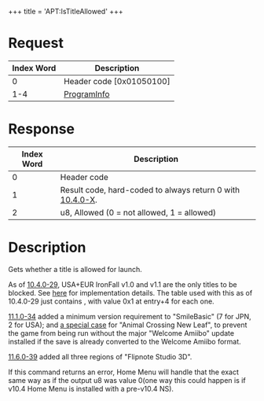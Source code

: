 +++
title = 'APT:IsTitleAllowed'
+++

# Request

| Index Word | Description                                               |
|------------|-----------------------------------------------------------|
| 0          | Header code \[0x01050100\]                                |
| 1-4        | [ProgramInfo](Filesystem_services#ProgramInfo "wikilink") |

# Response

| Index Word | Description                                                                       |
|------------|-----------------------------------------------------------------------------------|
| 0          | Header code                                                                       |
| 1          | Result code, hard-coded to always return 0 with [10.4.0-X](10.4.0-29 "wikilink"). |
| 2          | u8, Allowed (0 = not allowed, 1 = allowed)                                        |

# Description

Gets whether a title is allowed for launch.

As of [10.4.0-29](10.4.0-29 "wikilink"), USA+EUR IronFall v1.0 and v1.1
are the only titles to be blocked. See [here](10.4.0-29 "wikilink") for
implementation details. The table used with this as of 10.4.0-29 just
contains <uniqueid for each Ironfall title>, with value 0x1 at entry+4
for each one.

[11.1.0-34](11.1.0-34 "wikilink") added a minimum version requirement to
"SmileBasic" (7 for JPN, 2 for USA); and [a special
case](FS:CheckUpdatedDat "wikilink") for "Animal Crossing New Leaf", to
prevent the game from being run without the major "Welcome Amiibo"
update installed if the save is already converted to the Welcome Amiibo
format.

[11.6.0-39](11.6.0-39 "wikilink") added all three regions of "Flipnote
Studio 3D".

If this command returns an error, Home Menu will handle that the exact
same way as if the output u8 was value 0(one way this could happen is if
v10.4 Home Menu is installed with a pre-v10.4 NS).

